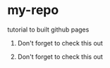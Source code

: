 # my-repo
tutorial to built github pages

1. Don't forget to check this out

2. Don't forget to check this out
